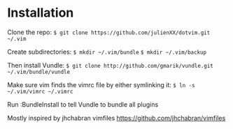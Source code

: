 Installation
============

Clone the repo:
`$ git clone https://github.com/julienXX/dotvim.git ~/.vim`

Create subdirectories:
`$ mkdir ~/.vim/bundle`
`$ mkdir ~/.vim/backup`

Then install Vundle:
`$ git clone http://github.com/gmarik/vundle.git ~/.vim/bundle/vundle`

Make sure vim finds the vimrc file by either symlinking it:
`$ ln -s ~/.vim/vimrc ~/.vimrc`

Run :BundleInstall to tell Vundle to bundle all plugins

Mostly inspired by jhchabran vimfiles https://github.com/jhchabran/vimfiles
